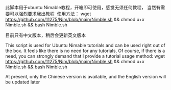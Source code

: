 此脚本用于ubuntu Nimable教程，开箱即可使用，感觉无须任何教程，
当然有需要可以强烈要求我出教程
﻿
使用方法：
wget https://github.com/11275/Nim/blob/main/Nimble.sh && chmod u+x Nimble.sh && bash Nimble.sh

目前只有中文版本，稍后会更新英文版本



This script is used for Ubuntu Nimable tutorials and can be used right out of the box. It feels like there is no need for any tutorials,
Of course, if there is a need, you can strongly demand that I provide a tutorial
usage method:
wget  https://github.com/11275/Nim/blob/main/Nimble.sh  && chmod u+x Nimble.sh && bash Nimble.sh

At present, only the Chinese version is available, and the English version will be updated later
